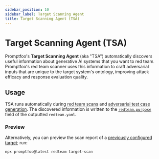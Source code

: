 ```yaml
---
sidebar_position: 10
sidebar_label: Target Scanning Agent
title: Target Scanning Agent (TSA)
---
```


# Target Scanning Agent (TSA)

Promptfoo's **Target Scanning Agent** (aka "TSA") automatically discovers useful information about generative AI systems that you want to red team. Promptfoo's red team scanner uses this information to craft adversarial inputs that are unique to the target system's ontology, improving attack efficacy and response evaluation quality.

## Usage

TSA runs automatically during [red team scans](/docs/red-team/quickstart#run-the-scan) and [adversarial test case generation](/docs/guides/llm-redteaming/#step-3-generate-adversarial-test-cases). The discovered information is written to the [`redteam.purpose`](/docs/red-team/configuration/#purpose) field of the outputted `redteam.yaml`.

### Preview

Alternatively, you can preview the scan report of a [previously configured target](/docs/red-team/configuration); run:

```sh
npx promptfoo@latest redteam target-scan
```
